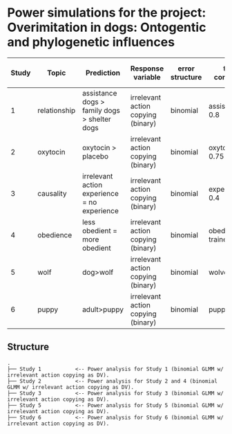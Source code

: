 # Power simulations for the project: Overimitation in dogs: Ontogentic and phylogenetic influences

| Study | Topic        | Prediction                                   | Response variable                  | error structure | test condition          | test condition 2 | control condition   | N        | power | design  | n. trials | model                                                                         |
| ----- | ------------ | -------------------------------------------- | ---------------------------------- | --------------- | ----------------------- | ---------------- | ------------------- | -------- | ----- | ------- | --------- | ----------------------------------------------------------------------------- |
| 1     | relationship | assistance dogs > family dogs > shelter dogs | irrelevant action copying (binary) | binomial        | assistant: 0.8          | shelter: 0.3     | family:  0.58       | 20/20/20 | 99    | between | 4         | glmer(resp ~ group + sex +z.age+z.trial+(1+z.trial|subject), family=binomial) |
| 2     | oxytocin     | oxytocin > placebo                           | irrelevant action copying (binary) | binomial        | oxytocin: 0.75          |                  | placebo: 0.58       | 38/38    | 81    | between | 4         | glmer(resp ~ group + sex +z.age+z.trial+(1+z.trial|subject), family=binomial) |
| 3     | causality    | irrelevant action experience = no experience | irrelevant action copying (binary) | binomial        | experienced: 0.4        |                  | no experience: 0.58 | 38/38    | 80    | between | 4         | glmer(resp ~ group + sex +z.age+z.trial+(1+z.trial|subject), family=binomial) |
| 4     | obedience    | less obedient = more obedient                | irrelevant action copying (binary) | binomial        | obedience trained: 0.75 |                  | family dogs: 0.58   | 38/38    | 81    | between | 4         | glmer(resp ~ group + sex +z.age+z.trial+(1+z.trial|subject), family=binomial) |
| 5     | wolf         | dog>wolf                                     | irrelevant action copying (binary) | binomial        | wolves: 0.2             |                  | pack dogs: 0.5      | 13/13    | 84    | between | 4         | glmer(resp ~ group + sex +z.age+z.trial+(1+z.trial|subject), family=binomial) |
| 6     | puppy        | adult>puppy                                  | irrelevant action copying (binary) | binomial        | puppy: 0.3              |                  | adult dogs: 0.58    | 40/40    | 99    | between | 4         | glmer(resp ~ group + sex +z.age+z.trial+(1+z.trial|subject), family=binomial) |

## Structure

```         
.
├── Study 1           <-- Power analysis for Study 1 (binomial GLMM w/ irrelevant action copying as DV).
├── Study 2           <-- Power analysis for Study 2 and 4 (binomial GLMM w/ irrelevant action copying as DV).
├── Study 3           <-- Power analysis for Study 3 (binomial GLMM w/ irrelevant action copying as DV).
├── Study 5           <-- Power analysis for Study 5 (binomial GLMM w/ irrelevant action copying as DV).
├── Study 6           <-- Power analysis for Study 6 (binomial GLMM w/ irrelevant action copying as DV).
```

